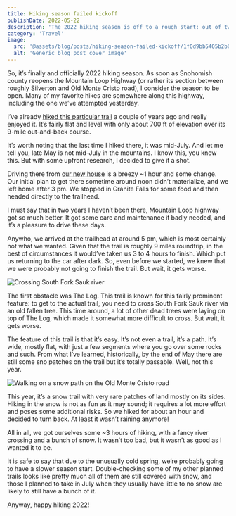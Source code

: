 ```yaml
---
title: Hiking season failed kickoff
publishDate: 2022-05-22
description: 'The 2022 hiking season is off to a rough start: out of two hikes we attempted as a family, one ended with an impassable road about two miles prior to the trailhead, and the second one… well, let’s just say that we had to turn back sooner than expected.'
category: 'Travel'
image:
  src: '@assets/blog/posts/hiking-season-failed-kickoff/1f0d9bb5405b2b05b59900dc15cbdcda75d7f2cc-3024x4032.avif'
  alt: 'Generic blog post cover image'
---
```


So, it’s finally and officially 2022 hiking season. As soon as Snohomish county reopens the Mountain Loop Highway (or rather its section between roughly Silverton and Old Monte Cristo road), I consider the season to be open. Many of my favorite hikes are somewhere along this highway, including the one we’ve attempted yesterday.

I’ve already [hiked this particular trail](/blog/monte-cristo-ghost-town-trail) a couple of years ago and really enjoyed it. It’s fairly flat and level with only about 700 ft of elevation over its 9-mile out-and-back course.

It’s worth noting that the last time I hiked there, it was mid-July. And let me tell you, late May is not mid-July in the mountains. I know this, you know this. But with some upfront research, I decided to give it a shot.

Driving there from [our new house](/blog/weekly-update-4) is a breezy ~1 hour and some change. Our initial plan to get there sometime around noon didn’t materialize, and we left home after 3 pm. We stopped in Granite Falls for some food and then headed directly to the trailhead.

I must say that in two years I haven’t been there, Mountain Loop highway got so much better. It got some care and maintenance it badly needed, and it’s a pleasure to drive these days.

Anywho, we arrived at the trailhead at around 5 pm, which is most certainly not what we wanted. Given that the trail is roughly 9 miles roundtrip, in the best of circumstances it would’ve taken us 3 to 4 hours to finish. Which put us returning to the car after dark. So, even before we started, we knew that we were probably not going to finish the trail. But wait, it gets worse.

![Crossing South Fork Sauk river](assets/blog/posts/hiking-season-failed-kickoff/6d15d0821bc7c449d6e45f7ded3c5d7ceedfab20-3024x4032.avif)

The first obstacle was The Log. This trail is known for this fairly prominent feature: to get to the actual trail, you need to cross South Fork Sauk river via an old fallen tree. This time around, a lot of other dead trees were laying on top of The Log, which made it somewhat more difficult to cross. But wait, it gets worse.

The feature of this trail is that it’s easy. It’s not even a trail, it’s a path. It’s wide, mostly flat, with just a few segments where you go over some rocks and such. From what I’ve learned, historically, by the end of May there are still some sno patches on the trail but it’s totally passable. Well, not this year.

![Walking on a snow path on the Old Monte Cristo road](assets/blog/posts/hiking-season-failed-kickoff/1f0d9bb5405b2b05b59900dc15cbdcda75d7f2cc-3024x4032.avif)

This year, it’s a snow trail with very rare patches of land mostly on its sides. Hiking in the snow is not as fun as it may sound; it requires a lot more effort and poses some additional risks. So we hiked for about an hour and decided to turn back. At least it wasn’t raining anymore!

All in all, we got ourselves some ~3 hours of hiking, with a fancy river crossing and a bunch of snow. It wasn’t too bad, but it wasn’t as good as I wanted it to be.

It is safe to say that due to the unusually cold spring, we’re probably going to have a slower season start. Double-checking some of my other planned trails looks like pretty much all of them are still covered with snow, and those I planned to take in July when they usually have little to no snow are likely to still have a bunch of it.

Anyway, happy hiking 2022!
